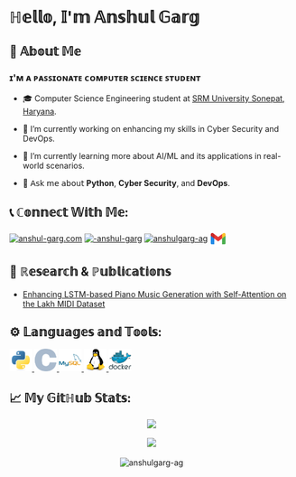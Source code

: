 # ℍ𝕖𝕝𝕝𝕠, 𝕀'𝕞 𝔸𝕟𝕤𝕙𝕦𝕝 𝔾𝕒𝕣𝕘

## 📖 𝔸𝕓𝕠𝕦𝕥 𝕄𝕖

### ɪ'ᴍ ᴀ ᴘᴀꜱꜱɪᴏɴᴀᴛᴇ ᴄᴏᴍᴘᴜᴛᴇʀ ꜱᴄɪᴇɴᴄᴇ ꜱᴛᴜᴅᴇɴᴛ

- 🎓 Computer Science Engineering student at [SRM University Sonepat, Haryana](https://srmuniversity.ac.in/).

- 🔭 I’m currently working on enhancing my skills in Cyber Security and DevOps.

- 🌱 I’m currently learning more about AI/ML and its applications in real-world scenarios.

- 💬 𝖠𝗌𝗄 𝗆𝖾 𝖺𝖻𝗈𝗎𝗍 **Python**, **Cyber Security**, and **DevOps**.

## 📞 ℂ𝕠𝕟𝕟𝕖𝕔𝕥 𝕎𝕚𝕥𝕙 𝕄𝕖:

<p align="left">
<!-- Portfolio -->
  <a href="https://anshul-garg.com" target="blank"><img align="center" src="https://img.icons8.com/material-rounded/48/ffffff/domain.png" alt="anshul-garg.com" height="30" /></a>
<!-- LinkedIn -->
  <a href="https://linkedin.com/in/-anshul-garg" target="blank"><img align="center" src="https://raw.githubusercontent.com/rahuldkjain/github-profile-readme-generator/master/src/images/icons/Social/linked-in-alt.svg" alt="-anshul-garg" height="30" /></a>
<!-- GitHub -->
  <a href="https://github.com/anshulgarg-ag" target="blank"><img align="center" src="https://raw.githubusercontent.com/rahuldkjain/github-profile-readme-generator/master/src/images/icons/Social/github.svg" alt="anshulgarg-ag" height="30" /></a>
<!-- Email -->
  <a href="mailto:technology.anshul@gmail.com" target="blank"><img align="center" src="https://raw.githubusercontent.com/rahuldkjain/github-profile-readme-generator/master/src/images/icons/Social/gmail.svg" alt="technology.anshul@gmail.com" height="30" /></a>
</p>

## 📜 ℝ𝕖𝕤𝕖𝕒𝕣𝕔𝕙 & ℙ𝕦𝕓𝕝𝕚𝕔𝕒𝕥𝕚𝕠𝕟𝕤

- [Enhancing LSTM-based Piano Music Generation with Self-Attention on the Lakh MIDI Dataset](https://ncvpripg25.github.io/ncvpripg25/ap.html)

## ⚙️ 𝕃𝕒𝕟𝕘𝕦𝕒𝕘𝕖𝕤 𝕒𝕟𝕕 𝕋𝕠𝕠𝕝𝕤:

<p align="left">
<!-- Python -->
<a href="https://www.python.org" target="_blank" rel="noreferrer"> <img src="https://raw.githubusercontent.com/devicons/devicon/master/icons/python/python-original.svg" alt="python" width="40" height="40"/> </a>
<!-- C -->
<a href="https://www.cprogramming.com/" target="_blank" rel="noreferrer"> <img src="https://raw.githubusercontent.com/devicons/devicon/master/icons/c/c-original.svg" alt="c" width="40" height="40"/> </a>
<!-- SQL -->
<a href="https://www.mysql.com/" target="_blank" rel="noreferrer"> <img src="https://raw.githubusercontent.com/devicons/devicon/master/icons/mysql/mysql-original-wordmark.svg" alt="sql" width="40" height="40"/> </a>
<!-- Linux -->
<a href="https://www.linux.org/" target="_blank" rel="noreferrer"> <img src="https://raw.githubusercontent.com/devicons/devicon/master/icons/linux/linux-original.svg" alt="linux" width="40" height="40"/> </a>
<!-- Docker -->
<a href="https://www.docker.com/" target="_blank" rel="noreferrer"> <img src="https://raw.githubusercontent.com/devicons/devicon/master/icons/docker/docker-original-wordmark.svg" alt="docker" width="40" height="40"/></a>
</p>

## 📈 𝕄𝕪 𝔾𝕚𝕥ℍ𝕦𝕓 𝕊𝕥𝕒𝕥𝕤:

<div align="center">

<!-- Profile Stats -->
  <p align="center">
    <picture>
      <source
        srcset="https://github-readme-stats.vercel.app/api?username=anshulgarg-ag&show_icons=true&theme=dark"
        media="(prefers-color-scheme: dark)"
      />
      <source
        srcset="https://github-readme-stats.vercel.app/api?username=anshulgarg-ag&show_icons=true"
        media="(prefers-color-scheme: light), (prefers-color-scheme: no-preference)"
      />
      <img src="https://github-readme-stats.vercel.app/api?username=anshulgarg-ag&show_icons=true" />
    </picture>
  </p>
<!-- Contribution Stats -->
  <p align="center">
    <picture>
      <source
        srcset="https://streak-stats.demolab.com?user=anshulgarg-ag&theme=dark&date_format=j%20M%5B%20Y%5D"
        media="(prefers-color-scheme: dark)"
      />
      <source
        srcset="https://github-readme-streak-stats.herokuapp.com/?user=anshulgarg-ag&theme=default&date_format=j%20M%5B%20Y%5D"
        media="(prefers-color-scheme: light), (prefers-color-scheme: no-preference)"
      />
      <img src="https://streak-stats.demolab.com?user=anshulgarg-ag&date_format=j%20M%5B%20Y%5D" />
    </picture>
  </p>
    <picture>
      <source
        srcset="https://github-readme-stats.vercel.app/api/top-langs/?username=anshulgarg-ag&size_weight=0.5&count_weight=0.5&theme=dark&layout=compact&exclude_repo="
        media="(prefers-color-scheme: dark)"
      />
      <source
        srcset="https://github-readme-stats.vercel.app/api/top-langs/?username=anshulgarg-ag&size_weight=0.5&count_weight=0.5&layout=compact&exclude_repo="
        media="(prefers-color-scheme: light), (prefers-color-scheme: no-preference)"
      />
      <img align="center" src="https://github-readme-stats.vercel.app/api/top-langs/?username=anshulgarg-ag&size_weight=0.5&count_weight=0.5&layout=compact&exclude_repo=" alt="anshulgarg-ag" />
    </picture>
</div>
